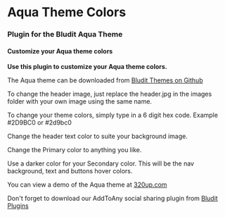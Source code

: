 # Aqua Theme Colors
### Plugin for the Bludit Aqua Theme
#### Customize your Aqua theme colors

**Use this plugin to customize your Aqua theme colors.**

The Aqua theme can be downloaded from [Bludit Themes on Github](https://github.com/dignajar/bludit-themes)

To change the header image, just replace the header.jpg in the images folder with your own image using the same name.

To change your theme colors, simply type in a 6 digit hex code. Example #2D9BC0 or #2d9bc0

Change the header text color to suite your background image.

Change the Primary color to anything you like.

Use a darker color for your Secondary color. This will be the nav background, text and buttons hover colors.

You can view a demo of the Aqua theme at [320up.com](https://320up.com/demo/bludit/)

Don't forget to download our AddToAny social sharing plugin from [Bludit Plugins](https://github.com/dignajar/bludit-plugins)
